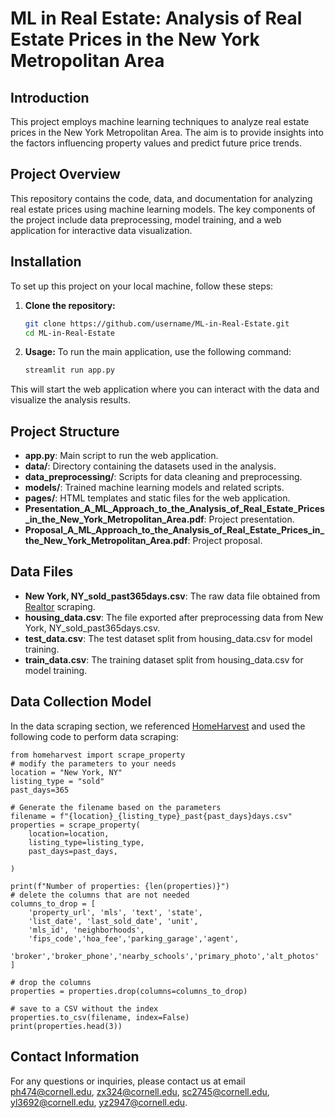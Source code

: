 # ML in Real Estate: Analysis of Real Estate Prices in the New York Metropolitan Area

## Introduction
This project employs machine learning techniques to analyze real estate prices in the New York Metropolitan Area. The aim is to provide insights into the factors influencing property values and predict future price trends.

## Project Overview
This repository contains the code, data, and documentation for analyzing real estate prices using machine learning models. The key components of the project include data preprocessing, model training, and a web application for interactive data visualization.

## Installation
To set up this project on your local machine, follow these steps:

1. **Clone the repository:**
   ```sh
   git clone https://github.com/username/ML-in-Real-Estate.git
   cd ML-in-Real-Estate

2. **Usage:**
To run the main application, use the following command:
    ```sh
    streamlit run app.py

This will start the web application where you can interact with the data and visualize the analysis results.

## Project Structure
- **app.py**: Main script to run the web application.
- **data/**: Directory containing the datasets used in the analysis.
- **data_preprocessing/**: Scripts for data cleaning and preprocessing.
- **models/**: Trained machine learning models and related scripts.
- **pages/**: HTML templates and static files for the web application.
- **Presentation_A_ML_Approach_to_the_Analysis_of_Real_Estate_Prices_in_the_New_York_Metropolitan_Area.pdf**: Project presentation.
- **Proposal_A_ML_Approach_to_the_Analysis_of_Real_Estate_Prices_in_the_New_York_Metropolitan_Area.pdf**: Project proposal.

## Data Files

- **New York, NY_sold_past365days.csv**: The raw data file obtained from [Realtor](https://www.realtor.com/) scraping.
- **housing_data.csv**: The file exported after preprocessing data from New York, NY_sold_past365days.csv.
- **test_data.csv**: The test dataset split from housing_data.csv for model training.
- **train_data.csv**: The training dataset split from housing_data.csv for model training.


## Data Collection Model
In the data scraping section, we referenced [HomeHarvest](https://github.com/Bunsly/HomeHarvest) and used the following code to perform data scraping:
    
    from homeharvest import scrape_property
    # modify the parameters to your needs
    location = "New York, NY"
    listing_type = "sold" 
    past_days=365

    # Generate the filename based on the parameters
    filename = f"{location}_{listing_type}_past{past_days}days.csv"
    properties = scrape_property(
        location=location,
        listing_type=listing_type,
        past_days=past_days,
        
    )

    print(f"Number of properties: {len(properties)}")
    # delete the columns that are not needed
    columns_to_drop = [
        'property_url', 'mls', 'text', 'state', 
        'list_date', 'last_sold_date', 'unit',
        'mls_id', 'neighborhoods',
        'fips_code','hoa_fee','parking_garage','agent',
        'broker','broker_phone','nearby_schools','primary_photo','alt_photos'
    ]

    # drop the columns
    properties = properties.drop(columns=columns_to_drop)

    # save to a CSV without the index
    properties.to_csv(filename, index=False)
    print(properties.head(3))

## Contact Information
For any questions or inquiries, please contact us at email ph474@cornell.edu, zx324@cornell.edu, sc2745@cornell.edu, yl3692@cornell.edu, yz2947@cornell.edu.
